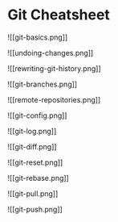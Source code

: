 # Git Cheatsheet

![[git-basics.png]]

![[undoing-changes.png]]

![[rewriting-git-history.png]]

![[git-branches.png]]

![[remote-repositories.png]]

![[git-config.png]]

![[git-log.png]]

![[git-diff.png]]

![[git-reset.png]]

![[git-rebase.png]]

![[git-pull.png]]

![[git-push.png]]
